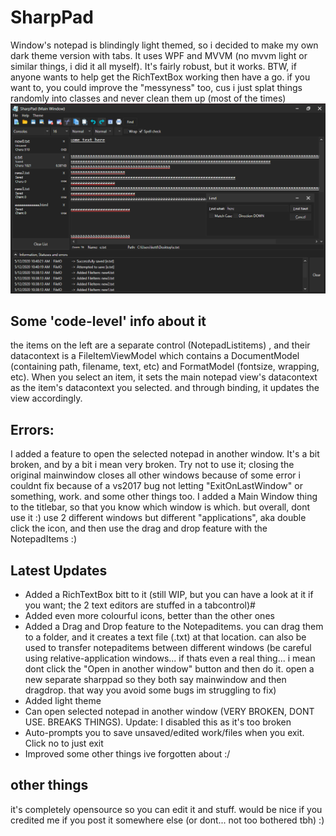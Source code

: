 # SharpPad
Window's notepad is blindingly light themed, so i decided to make my own dark theme version with tabs. It uses WPF and MVVM (no mvvm light or similar things, i did it all myself). It's fairly robust, but it works. 
BTW, if anyone wants to help get the RichTextBox working then have a go. if you want to, you could improve the "messyness" too, cus i just splat things randomly into classes and never clean them up (most of the times)
![](eee.png)

## Some 'code-level' info about it
the items on the left are a separate control (NotepadListitems) , and their datacontext is a FileItemViewModel which contains a DocumentModel (containing path, filename, text, etc) and FormatModel (fontsize, wrapping, etc). When you select an item, it sets the main notepad view's datacontext as the item's datacontext you selected. and through binding, it updates the view accordingly.

## Errors:
I added a feature to open the selected notepad in another window. It's a bit broken, and by a bit i mean very broken. Try not to use it; closing the original mainwindow closes all other windows because of some error i couldnt fix because of a vs2017 bug not letting "ExitOnLastWindow" or something, work. and some other things too. I added a Main Window thing to the titlebar, so that you know which window is which. but overall, dont use it :) use 2 different windows but different "applications", aka double click the icon, and then use the drag and drop feature with the NotepadItems :)

## Latest Updates
- Added a RichTextBox bitt to it (still WIP, but you can have a look at it if you want; the 2 text editors are stuffed in a tabcontrol)#
- Added even more colourful icons, better than the other ones
- Added a Drag and Drop feature to the Notepaditems. you can drag them to a folder, and it creates a text file (.txt) at that location. can also be used to transfer notepaditems between different windows (be careful using relative-application windows... if thats even a real thing... i mean dont click the "Open in another window" button and then do it. open a new separate sharppad so they both say mainwindow and then dragdrop. that way you avoid some bugs im struggling to fix)
- Added light theme
- Can open selected notepad in another window (VERY BROKEN, DONT USE. BREAKS THINGS). Update: I disabled this as it's too broken 
- Auto-prompts you to save unsaved/edited work/files when you exit. Click no to just exit
- Improved some other things ive forgotten about :/

## other things
it's completely opensource so you can edit it and stuff. would be nice if you credited me if you post it somewhere else (or dont... not too bothered tbh) :)
